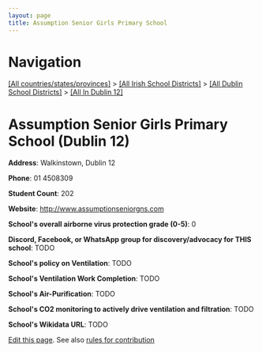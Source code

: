 ```yaml
---
layout: page
title: Assumption Senior Girls Primary School
---
```

# Navigation

[[All countries/states/provinces]](../../../..) > [[All Irish School Districts]](../../..) > [[All Dublin School Districts]](../..) > [[All In Dublin 12]](..)

# Assumption Senior Girls Primary School (Dublin 12)

**Address**: Walkinstown, Dublin 12

**Phone**: 01 4508309

**Student Count**: 202

**Website**: <http://www.assumptionseniorgns.com>

**School's overall airborne virus protection grade (0-5)**: 0

**Discord, Facebook, or WhatsApp group for discovery/advocacy for THIS school**: TODO

**School's policy on Ventilation**: TODO

**School's Ventilation Work Completion**: TODO

**School's Air-Purification**: TODO

**School's CO2 monitoring to actively drive ventilation and filtration**: TODO

**School's Wikidata URL**: TODO


[Edit this page](https://github.com/ventilate-schools/Ireland/edit/main/./Dublin_12/Assumption_Senior_Girls_Primary_School.md). See also [rules for contribution](../../../contribution-rules/)